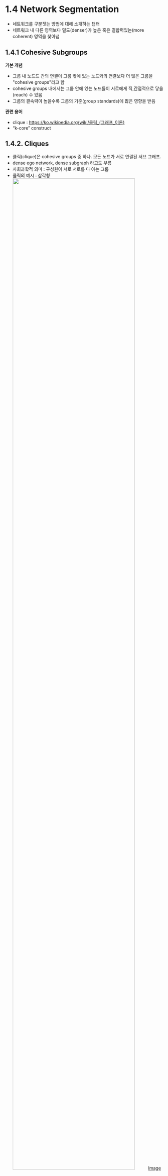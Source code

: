 # 1.4 Network Segmentation
- 네트워크를 구분짓는 방법에 대해 소개하는 챕터
- 네트워크 내 다른 영역보다 밀도(denser)가 높은 혹은 결합력있는(more coherent) 영역을 찾아냄

## 1.4.1 Cohesive Subgroups
**기본 개념**
- 그룹 내 노드드 간의 연결이 그룹 밖에 있는 노드와의 연결보다 더 많은 그룹을 "cohesive groups"라고 함
- cohesive groups 내에서는 그룹 안에 있는 노드들이 서로에게 직,간접적으로 닿을(reach) 수 있음
- 그룹의 결속력이 높을수록 그룹의 기준(group standards)에 많은 영향을 받음

**관련 용어**
- clique : https://ko.wikipedia.org/wiki/클릭_(그래프_이론)
- “k-core” construct
 
## 1.4.2. Cliques
  - 클릭(clique)은 cohesive groups 중 하나. 모든 노드가 서로 연결된 서브 그래프.
  - dense ego network, dense subgraph 라고도 부름
  - 사회과학적 의미 : 구성원이 서로 서로를 다 아는 그룹
  - 클릭의 예시 : 삼각형 
 <img src="http://mathworld.wolfram.com/Clique.html" width="90%"></img><a href ="http://mathworld.wolfram.com/Clique.html">Image credit</a>
 
**관련 용어**
  - maximal clique(극대 클릭): 
    - maximal complete subgraph. 그래프 내의 다른 클릭의 서브셋이 되지 않는 클릭. 즉 더 이상 노드를 추가할 필요 없이 완전히 서로 연결되어있는 클릭.
    - maximal clique == clique의 의미로 사용되기도 함
    - <img src="https://www.researchgate.net/profile/Balint_Daroczy/publication/315113247/figure/fig10/AS:472594592866309@1489686739810/Maximal-clique-size-of-image-layouts.png" width="80%"></img>
    <a href = "https://www.researchgate.net/figure/Maximal-clique-size-of-image-layouts_fig10_315113247">Image credit</a>
    - http://mathworld.wolfram.com/MaximalClique.html
    
  - <a href = "http://mathworld.wolfram.com/MaximumClique.html">maximum clique(최대 클릭)</a>: 
    - 그래프 내에서 가장 크기가 큰 클릭. 공통의 친구관계를 맺는 가장 큰 셋을 찾아내는 데 사용.
    - 
    
**활용 예시** 
 - 두 네트워크의 maximum clique의 사이즈를 비교하여 그룹 다이나믹(팀워크, 신뢰도, 생산성 등)을 비교해볼 수 있음 
 - 나의 친구들 중 서로 친구일 수 있는 관계는? 이라는 질문에 clique detecting을 시도해볼 수 있음 
 
 
 
 ## 1.4.3. K-Cores
  - 방향성 없는 엣지로 연결된 네트워크에서 서브그래프 중 minumum degree가 k값 보다 크거나 같은 subgraphs
  - 최소 k 개의 노드와 연결된(=최소 k개의 엣지를 가지는) 노드의 그룹. 
  - k-cores를 이용해서 그룹 내 cohensive subgraphs를 찾아갈 수 있음 
  <img src="http://3.bp.blogspot.com/-TIjz3nstWD0/ToGwUGivEjI/AAAAAAAAsWw/etkwklnPNw4/s400/k-cores.png" width="80%"></img>
  <a href = "http://bickson.blogspot.com/2011/09/k-corek-shell-network-decomposition.html">Image credit</a>
  
**활용 예시** 
  - 주로 소셜 네트워크에서 데이터를 수집할 때 샘플링 방법으로 활용
  - 가령 어떤 커뮤니티에서 활발하게 활동하는 멤버를 찾고자 할 때, 기준 k를 설정하고 k-core 내부에 속하는 멤버는 활발한 멤버, 속하지 않는 멤버는 가볍게 활동하는 멤버라고 볼 수 있음. 
 
## 1.4.4 Clustering Coefficient
 - 이웃이 서로 얼마나 연결되어 있는지 나타내는 지표
 - *"how its neighbors are connected with each other"*
 - 노드들이 dense subgraphs(=clique) 특성을 가지는 경향성을 나타내는 지표
 
 - local clustering coeff =  total # of links connecting its neighbors / total # of all possible links
 C_{i}=\left( \begin{array}{c}{k_{i}} \\ {2}\end{array}\right)^{-1} T(i)=\frac{2 T(i)}{K_{i}\left(k_{i}-1\right)}
 
 - Network average clustering coefficient = 각 노드의 local clustering coeff의 평균
 
 C=\frac{1}{n} \sum_{i \in v} C_{i}
 
 - 0부터 1사이의 값을 가짐
<img src = "https://www.researchgate.net/profile/Peter_Larsen6/publication/230858109/figure/fig7/AS:213409338531848@1427892159307/Diagram-of-the-clustering-coefficient-C-used-to-measure-network-connectivity-modified.png" width = "80%"> </img>
<a href = "https://www.researchgate.net/figure/Diagram-of-the-clustering-coefficient-C-used-to-measure-network-connectivity-modified_fig7_230858109">Image credit</a>
 - 빨간 노드의 C = 빨간 노드의 이웃을 서로 연결하는 링크의 수 / 모든 가능한 링크
 - 1번 그래프 : 0/0/6 = 0 --> *poorly connected* 
 - 2번 그래프 : 3/6 = 0.5
 - 3번 그래프 : 6/6 = 1 --> *highly connected*
 
 
**관련 용어**
 - 1.2.1에서 소개된 "transitivity"(=whole-network clustering coefficient) 개념

**활용 예시** 
  - 사회과학 분야에서는 *한 사람의 친구 두 명이 서로 친구일 확률*로 해석되기도 함. 
  - Clustering coefficient는 높을수록 '작은 세상(small world)', 즉 대부분의 노드가 동질적(homogeneous)이고 몇 다리 건너지 않아 서로에게 닿을 수 있음을 의미함. 
  - '소셜 네트워크'는 랜덤 네트워크보다 clustering coefficient가 높음
